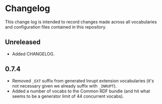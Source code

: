 # Changelog

This change log is intended to record changes made across all vocabularies and
configuration files contained in this repository.

## Unreleased

- Added CHANGELOG.

## 0.7.4

- Removed `_EXT` suffix from generated Inrupt extension vocabularies (it's not
  necessary given we already suffix with `_INRUPT`).
- Added a number of vocabs to the Common RDF bundle (and hit what seems to be a
  generator limit of 44 concurrent vocabs).
